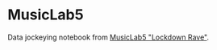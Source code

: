 # MusicLab5 <br/>
Data jockeying notebook from [MusicLab5 "Lockdown Rave"](https://www.uio.no/ritmo/english/news-and-events/events/musiclab/2020/musiclab-5---lockdown-rave/index.html).
